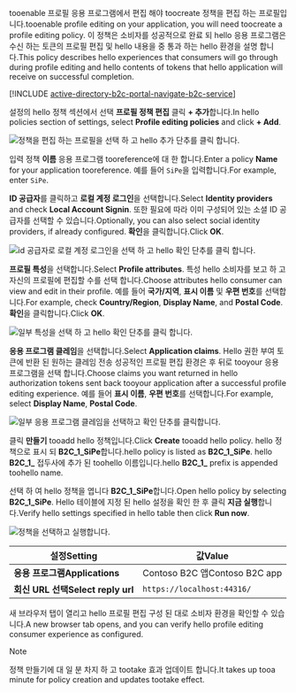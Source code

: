 <span data-ttu-id="37e75-101">tooenable 프로필 응용 프로그램에서 편집 해야 toocreate 정책을 편집 하는 프로필입니다.</span><span class="sxs-lookup"><span data-stu-id="37e75-101">tooenable profile editing on your application, you will need toocreate a profile editing policy.</span></span> <span data-ttu-id="37e75-102">이 정책은 소비자를 성공적으로 완료 되 hello 응용 프로그램은 수신 하는 토큰의 프로필 편집 및 hello 내용을 중 통과 하는 hello 환경을 설명 합니다.</span><span class="sxs-lookup"><span data-stu-id="37e75-102">This policy describes hello experiences that consumers will go through during profile editing and hello contents of tokens that hello application will receive on successful completion.</span></span>

[!INCLUDE [active-directory-b2c-portal-navigate-b2c-service](active-directory-b2c-portal-navigate-b2c-service.md)]

<span data-ttu-id="37e75-103">설정의 hello 정책 섹션에서 선택 **프로필 정책 편집** 클릭 **+ 추가**합니다.</span><span class="sxs-lookup"><span data-stu-id="37e75-103">In hello policies section of settings, select **Profile editing policies** and click **+ Add**.</span></span>

![정책을 편집 하는 프로필을 선택 하 고 hello 추가 단추를 클릭 합니다.](media/active-directory-b2c-create-profile-editing-policy/add-b2c-editing-policy.png)

<span data-ttu-id="37e75-105">입력 정책 **이름** 응용 프로그램 tooreference에 대 한 합니다.</span><span class="sxs-lookup"><span data-stu-id="37e75-105">Enter a policy **Name** for your application tooreference.</span></span> <span data-ttu-id="37e75-106">예를 들어 `SiPe`을 입력합니다.</span><span class="sxs-lookup"><span data-stu-id="37e75-106">For example, enter `SiPe`.</span></span>

<span data-ttu-id="37e75-107">**ID 공급자**를 클릭하고 **로컬 계정 로그인**을 선택합니다.</span><span class="sxs-lookup"><span data-stu-id="37e75-107">Select **Identity providers** and check **Local Account Signin**.</span></span> <span data-ttu-id="37e75-108">또한 필요에 따라 이미 구성되어 있는 소셜 ID 공급자를 선택할 수 있습니다.</span><span class="sxs-lookup"><span data-stu-id="37e75-108">Optionally, you can also select social identity providers, if already configured.</span></span> <span data-ttu-id="37e75-109">**확인**을 클릭합니다.</span><span class="sxs-lookup"><span data-stu-id="37e75-109">Click **OK**.</span></span>

![id 공급자로 로컬 계정 로그인을 선택 하 고 hello 확인 단추를 클릭 합니다.](media/active-directory-b2c-create-profile-editing-policy/add-b2c-editing-identity-providers.png)

<span data-ttu-id="37e75-111">**프로필 특성**을 선택합니다.</span><span class="sxs-lookup"><span data-stu-id="37e75-111">Select **Profile attributes**.</span></span> <span data-ttu-id="37e75-112">특성 hello 소비자를 보고 하 고 자신의 프로필에 편집할 수를 선택 합니다.</span><span class="sxs-lookup"><span data-stu-id="37e75-112">Choose attributes hello consumer can view and edit in their profile.</span></span> <span data-ttu-id="37e75-113">예를 들어 **국가/지역**, **표시 이름** 및 **우편 번호**를 선택합니다.</span><span class="sxs-lookup"><span data-stu-id="37e75-113">For example, check **Country/Region**, **Display Name**, and **Postal Code**.</span></span> <span data-ttu-id="37e75-114">**확인**을 클릭합니다.</span><span class="sxs-lookup"><span data-stu-id="37e75-114">Click **OK**.</span></span>

![일부 특성을 선택 하 고 hello 확인 단추를 클릭 합니다.](media/active-directory-b2c-create-profile-editing-policy/add-b2c-editing-attributes.png)

<span data-ttu-id="37e75-116">**응용 프로그램 클레임**을 선택합니다.</span><span class="sxs-lookup"><span data-stu-id="37e75-116">Select **Application claims**.</span></span> <span data-ttu-id="37e75-117">Hello 권한 부여 토큰에 반환 된 원하는 클레임 전송 성공적인 프로필 편집 환경은 후 뒤로 tooyour 응용 프로그램을 선택 합니다.</span><span class="sxs-lookup"><span data-stu-id="37e75-117">Choose claims you want returned in hello authorization tokens sent back tooyour application after a successful profile editing experience.</span></span> <span data-ttu-id="37e75-118">예를 들어 **표시 이름**, **우편 번호**를 선택합니다.</span><span class="sxs-lookup"><span data-stu-id="37e75-118">For example, select **Display Name**, **Postal Code**.</span></span>

![일부 응용 프로그램 클레임을 선택하고 확인 단추를 클릭합니다.](media/active-directory-b2c-create-profile-editing-policy/add-b2c-editing-application-claims.png)

<span data-ttu-id="37e75-120">클릭 **만들기** tooadd hello 정책입니다.</span><span class="sxs-lookup"><span data-stu-id="37e75-120">Click **Create** tooadd hello policy.</span></span> <span data-ttu-id="37e75-121">hello 정책으로 표시 되 **B2C_1_SiPe**합니다.</span><span class="sxs-lookup"><span data-stu-id="37e75-121">hello policy is listed as **B2C_1_SiPe**.</span></span> <span data-ttu-id="37e75-122">hello **B2C_1_** 접두사에 추가 된 toohello 이름입니다.</span><span class="sxs-lookup"><span data-stu-id="37e75-122">hello **B2C_1_** prefix is appended toohello name.</span></span>

<span data-ttu-id="37e75-123">선택 하 여 hello 정책을 엽니다 **B2C_1_SiPe**합니다.</span><span class="sxs-lookup"><span data-stu-id="37e75-123">Open hello policy by selecting **B2C_1_SiPe**.</span></span> <span data-ttu-id="37e75-124">Hello 테이블에 지정 된 hello 설정을 확인 한 후 클릭 **지금 실행**합니다.</span><span class="sxs-lookup"><span data-stu-id="37e75-124">Verify hello settings specified in hello table then click **Run now**.</span></span>

![정책을 선택하고 실행합니다.](media/active-directory-b2c-create-profile-editing-policy/run-b2c-editing-policy.png)

| <span data-ttu-id="37e75-126">설정</span><span class="sxs-lookup"><span data-stu-id="37e75-126">Setting</span></span>      | <span data-ttu-id="37e75-127">값</span><span class="sxs-lookup"><span data-stu-id="37e75-127">Value</span></span>  |
| ------------ | ------ |
| <span data-ttu-id="37e75-128">**응용 프로그램**</span><span class="sxs-lookup"><span data-stu-id="37e75-128">**Applications**</span></span> | <span data-ttu-id="37e75-129">Contoso B2C 앱</span><span class="sxs-lookup"><span data-stu-id="37e75-129">Contoso B2C app</span></span> |
| <span data-ttu-id="37e75-130">**회신 URL 선택**</span><span class="sxs-lookup"><span data-stu-id="37e75-130">**Select reply url**</span></span> | `https://localhost:44316/` |

<span data-ttu-id="37e75-131">새 브라우저 탭이 열리고 hello 프로필 편집 구성 된 대로 소비자 환경을 확인할 수 있습니다.</span><span class="sxs-lookup"><span data-stu-id="37e75-131">A new browser tab opens, and you can verify hello profile editing consumer experience as configured.</span></span>

> [!NOTE]
> <span data-ttu-id="37e75-132">정책 만들기에 대 일 분 차지 하 고 tootake 효과 업데이트 합니다.</span><span class="sxs-lookup"><span data-stu-id="37e75-132">It takes up tooa minute for policy creation and updates tootake effect.</span></span>
>